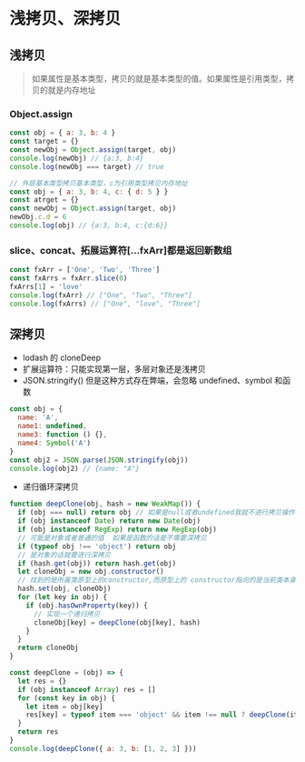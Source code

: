 # 浅拷贝、深拷贝 [](#copy)

## 浅拷贝 [](#shallow-copy)

> 如果属性是基本类型，拷贝的就是基本类型的值。如果属性是引用类型，拷贝的就是内存地址

### Object.assign [](#Object-assign)

```js
const obj = { a: 3, b: 4 }
const target = {}
const newObj = Object.assign(target, obj)
console.log(newObj) // {a:3, b:4}
console.log(newObj === target) // true

// 外层基本类型拷贝基本类型，c为引用类型拷贝内存地址
const obj = { a: 3, b: 4, c: { d: 5 } }
const atrget = {}
const newObj = Object.assign(target, obj)
newObj.c.d = 6
console.log(obj) // {a:3, b:4, c:{d:6}}
```

### slice、concat、拓展运算符[...fxArr]都是返回新数组

```js
const fxArr = ['One', 'Two', 'Three']
const fxArrs = fxArr.slice(0)
fxArrs[1] = 'love'
console.log(fxArr) // ["One", "Two", "Three"]
console.log(fxArrs) // ["One", "love", "Three"]
```

## 深拷贝 [](#deep-copy)

- lodash 的 cloneDeep
- 扩展运算符：只能实现第一层，多层对象还是浅拷贝
- JSON.stringify() 但是这种方式存在弊端，会忽略 undefined、symbol 和函数

```js
const obj = {
  name: 'A',
  name1: undefined,
  name3: function () {},
  name4: Symbol('A')
}
const obj2 = JSON.parse(JSON.stringify(obj))
console.log(obj2) // {name: "A"}
```

- 递归循环深拷贝

```js
function deepClone(obj, hash = new WeakMap()) {
  if (obj === null) return obj // 如果是null或者undefined我就不进行拷贝操作
  if (obj instanceof Date) return new Date(obj)
  if (obj instanceof RegExp) return new RegExp(obj)
  // 可能是对象或者普通的值  如果是函数的话是不需要深拷贝
  if (typeof obj !== 'object') return obj
  // 是对象的话就要进行深拷贝
  if (hash.get(obj)) return hash.get(obj)
  let cloneObj = new obj.constructor()
  // 找到的是所属类原型上的constructor,而原型上的 constructor指向的是当前类本身
  hash.set(obj, cloneObj)
  for (let key in obj) {
    if (obj.hasOwnProperty(key)) {
      // 实现一个递归拷贝
      cloneObj[key] = deepClone(obj[key], hash)
    }
  }
  return cloneObj
}
```

```js
const deepClone = (obj) => {
  let res = {}
  if (obj instanceof Array) res = []
  for (const key in obj) {
    let item = obj[key]
    res[key] = typeof item === 'object' && item !== null ? deepClone(item) : item
  }
  return res
}
console.log(deepClone({ a: 3, b: [1, 2, 3] }))
```
